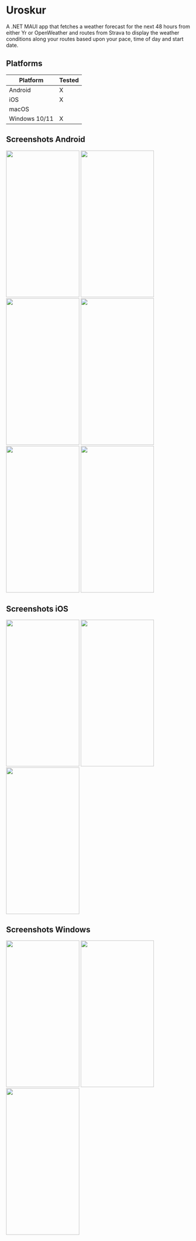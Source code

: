 # Uroskur
A .NET MAUI app that fetches a weather forecast for the next 48 hours from either Yr or OpenWeather and routes from Strava to display the weather conditions along your routes based upon your pace, time of day and start date.

## Platforms

|  Platform | Tested  |
| ------------ | ------------ |
| Android | X  |
| iOS | X  |
| macOS |   |
| Windows 10/11 | X  |

## Screenshots Android
<p float="left">
<img src="https://i.ibb.co/wrxsb1j/Routes-Android.png" width="200" height="400" />
<img src="https://i.ibb.co/Nsc1Bhf/Route-Android.png" width="200" height="400" />
<img src="https://i.ibb.co/VMqHLQS/Forecast-Android.png" width="200" height="400" />
<img src="https://i.ibb.co/WPYwcsj/Forecast2-Android.png" width="200" height="400" />
<img src="https://i.ibb.co/X2tmLZx/Settings-Android.png" width="200" height="400" />
<img src="https://i.ibb.co/1Z4LcwM/About-Android.png" width="200" height="400" />
</p>

## Screenshots iOS
<p float="left">
<img src="https://i.ibb.co/mCRd6XG/Routes-i-OS.png" width="200" height="400" />
<img src="https://i.ibb.co/3R7rJtS/Route-i-OS.png" width="200" height="400" />
<img src="https://i.ibb.co/Jc8D466/Forecast-i-OS.png" width="200" height="400" />
</p>

## Screenshots Windows
<p float="left">
<img src="https://i.ibb.co/prdJJNV/Routes-Win-UI.png" width="200" height="400" />
<img src="https://i.ibb.co/MS9vNkq/Route-Win-UI.png" width="200" height="400" />
<img src="https://i.ibb.co/c6KQDRR/Forecast-Win-UI.png" width="200" height="400" />
</p>
